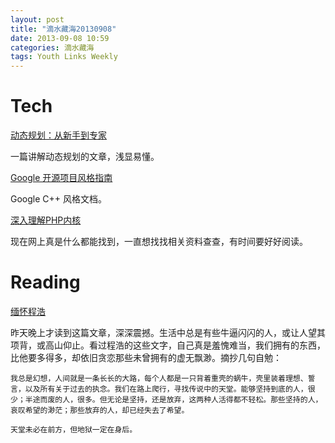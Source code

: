 ```yaml
---
layout: post
title: "滴水藏海20130908"
date: 2013-09-08 10:59
categories: 滴水藏海
tags: Youth Links Weekly
---
```


# Tech

[动态规划：从新手到专家](http://hawstein.com/posts/dp-novice-to-advanced.html)

一篇讲解动态规划的文章，浅显易懂。

[Google 开源项目风格指南](http://zh-google-styleguide.readthedocs.org/en/latest/google-cpp-styleguide/)

Google C++ 风格文档。

[深入理解PHP内核](http://www.php-internals.com/book/)

现在网上真是什么都能找到，一直想找找相关资料查查，有时间要好好阅读。

# Reading

[缅怀程浩](http://taosay.net/?p=717)

昨天晚上才读到这篇文章，深深震撼。生活中总是有些牛逼闪闪的人，或让人望其项背，或高山仰止。看过程浩的这些文字，自己真是羞愧难当，我们拥有的东西，比他要多得多，却依旧贪恋那些未曾拥有的虚无飘渺。摘抄几句自勉：

`我总是幻想，人间就是一条长长的大路，每个人都是一只背着重壳的蜗牛，壳里装着理想、誓言，以及所有关于过去的执念。我们在路上爬行，寻找传说中的天堂。能够坚持到底的人，很少；半途而废的人，很多。但无论是坚持，还是放弃，这两种人活得都不轻松。那些坚持的人，哀叹希望的渺茫；那些放弃的人，却已经失去了希望。`

`天堂未必在前方，但地狱一定在身后。`
